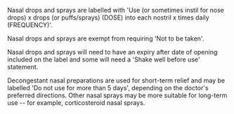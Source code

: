 Nasal drops and sprays are labelled with 'Use (or sometimes instil for nose drops) x drops (or puffs/sprays) (DOSE) into each nostril x times daily (FREQUENCY)'.

Nasal drops and sprays are exempt from requiring 'Not to be taken'.

Nasal drops and sprays will need to have an expiry after date of opening included on the label and some will need a 'Shake well before use' statement.

Decongestant nasal preparations are used for short-term relief and may be labelled 'Do not use for more than 5 days', depending on the doctor's preferred directions. Other nasal sprays may be more suitable for long-term use -- for example, corticosteroid nasal sprays.
